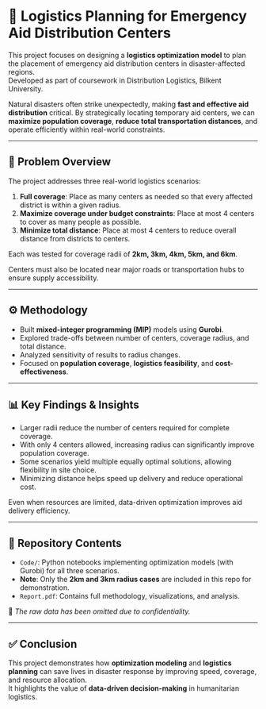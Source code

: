 # 🚨 Logistics Planning for Emergency Aid Distribution Centers

This project focuses on designing a **logistics optimization model** to plan the placement of emergency aid distribution centers in disaster-affected regions.  
Developed as part of coursework in Distribution Logistics, Bilkent University.

Natural disasters often strike unexpectedly, making **fast and effective aid distribution** critical. By strategically locating temporary aid centers, we can **maximize population coverage**, **reduce total transportation distances**, and operate efficiently within real-world constraints.

---

## 🧩 **Problem Overview**
The project addresses three real-world logistics scenarios:
1. **Full coverage**: Place as many centers as needed so that every affected district is within a given radius.
2. **Maximize coverage under budget constraints**: Place at most 4 centers to cover as many people as possible.
3. **Minimize total distance**: Place at most 4 centers to reduce overall distance from districts to centers.

Each was tested for coverage radii of **2km, 3km, 4km, 5km, and 6km**.

Centers must also be located near major roads or transportation hubs to ensure supply accessibility.

---

## ⚙️ **Methodology**
- Built **mixed-integer programming (MIP)** models using **Gurobi**.
- Explored trade-offs between number of centers, coverage radius, and total distance.
- Analyzed sensitivity of results to radius changes.
- Focused on **population coverage**, **logistics feasibility**, and **cost-effectiveness**.

---

## 📊 **Key Findings & Insights**
- Larger radii reduce the number of centers required for complete coverage.
- With only 4 centers allowed, increasing radius can significantly improve population coverage.
- Some scenarios yield multiple equally optimal solutions, allowing flexibility in site choice.
- Minimizing distance helps speed up delivery and reduce operational cost.

Even when resources are limited, data-driven optimization improves aid delivery efficiency.

---

## 📂 **Repository Contents**
- `Code/`: Python notebooks implementing optimization models (with Gurobi) for all three scenarios.
- **Note**: Only the **2km and 3km radius cases** are included in this repo for demonstration.
- `Report.pdf`:  Contains full methodology, visualizations, and analysis.

📌 *The raw data has been omitted due to confidentiality.*

---

## ✅ **Conclusion**
This project demonstrates how **optimization modeling** and **logistics planning** can save lives in disaster response by improving speed, coverage, and resource allocation.  
It highlights the value of **data-driven decision-making** in humanitarian logistics.



